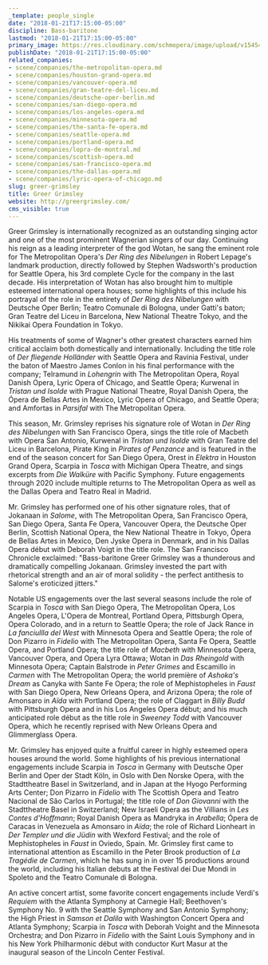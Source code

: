 ```yaml
---
_template: people_single
date: "2018-01-21T17:15:00-05:00"
discipline: Bass-baritone
lastmod: "2018-01-21T17:15:00-05:00"
primary_image: https://res.cloudinary.com/schmopera/image/upload/v1545409169/media/webhook-uploads/1516572816748/Grimsley.G.Headshot.jpg.jpg
publishDate: "2018-01-21T17:15:00-05:00"
related_companies:
- scene/companies/the-metropolitan-opera.md
- scene/companies/houston-grand-opera.md
- scene/companies/vancouver-opera.md
- scene/companies/gran-teatre-del-liceu.md
- scene/companies/deutsche-oper-berlin.md
- scene/companies/san-diego-opera.md
- scene/companies/los-angeles-opera.md
- scene/companies/minnesota-opera.md
- scene/companies/the-santa-fe-opera.md
- scene/companies/seattle-opera.md
- scene/companies/portland-opera.md
- scene/companies/lopra-de-montral.md
- scene/companies/scottish-opera.md
- scene/companies/san-francisco-opera.md
- scene/companies/the-dallas-opera.md
- scene/companies/lyric-opera-of-chicago.md
slug: greer-grimsley
title: Greer Grimsley
website: http://greergrimsley.com/
cms_visible: true
---
```


Greer Grimsley is internationally recognized as an outstanding singing actor and one of the most prominent Wagnerian singers of our day. Continuing his reign as a leading interpreter of the god Wotan, he sang the eminent role for The Metropolitan Opera's *Der Ring des Nibelungen* in Robert Lepage's landmark production, directly followed by Stephen Wadsworth's production for Seattle Opera, his 3rd complete Cycle for the company in the last decade. His interpretation of Wotan has also brought him to multiple esteemed international opera houses; some highlights of this include his portrayal of the role in the entirety of *Der Ring des Nibelungen* with Deutsche Oper Berlin; Teatro Comunale di Bologna, under Gatti's baton; Gran Teatre del Liceu in Barcelona, New National Theatre Tokyo, and the Nikikai Opera Foundation in Tokyo. 

His treatments of some of Wagner's other greatest characters earned him critical acclaim both domestically and internationally.  Including the title role of *Der fliegende Holländer* with Seattle Opera and Ravinia Festival, under the baton of Maestro James Conlon in his final performance with the company; Telramund in *Lohengrin* with The Metropolitan Opera, Royal Danish Opera, Lyric Opera of Chicago, and Seattle Opera; Kurwenal in *Tristan und Isolde* with Prague National Theatre, Royal Danish Opera, the Ópera de Bellas Artes in Mexico, Lyric Opera of Chicago, and Seattle Opera; and Amfortas in *Parsifal* with The Metropolitan Opera. 

This season, Mr. Grimsley reprises his signature role of Wotan in *Der Ring des Nibelungen* with San Francisco Opera, sings the title role of Macbeth with Opera San Antonio, Kurwenal in *Tristan und Isolde* with Gran Teatre del Liceu in Barcelona, Pirate King in *Pirates of Penzance* and is featured in the end of the season concert for San Diego Opera, Orest in *Elektra* in Houston Grand Opera, Scarpia in *Tosca* with Michigan Opera Theatre, and sings excerpts from *Die Walküre* with Pacific Symphony.  Future engagements through 2020 include multiple returns to The Metropolitan Opera as well as the Dallas Opera and Teatro Real in Madrid.

Mr. Grimsley has performed one of his other signature roles, that of Jokanaan in *Salome*, with The Metropolitan Opera, San Francisco Opera, San Diego Opera, Santa Fe Opera, Vancouver Opera, the Deutsche Oper Berlin, Scottish National Opera, the New National Theatre in Tokyo, Ópera de Bellas Artes in Mexico, Den Jyske Opera in Denmark, and in his Dallas Opera début with Deborah Voigt in the title role. The San Francisco Chronicle exclaimed: "Bass-baritone Greer Grimsley was a thunderous and dramatically compelling Jokanaan. Grimsley invested the part with rhetorical strength and an air of moral solidity - the perfect antithesis to Salome's eroticized jitters."  

Notable US engagements over the last several seasons include the role of Scarpia in *Tosca* with San Diego Opera, The Metropolitan Opera, Los Angeles Opera, L'Opera de Montreal, Portland Opera, Pittsburgh Opera, Opera Colorado, and in a return to Seattle Opera; the role of Jack Rance in *La fanciullla del West* with Minnesota Opera and Seattle Opera; the role of Don Pizarro in *Fidelio* with The Metropolitan Opera, Santa Fe Opera, Seattle Opera, and Portland Opera; the title role of *Macbeth* with Minnesota Opera, Vancouver Opera, and Opera Lyra Ottawa; Wotan in *Das Rheingold* with Minnesota Opera; Captain Balstrode in *Peter Grimes* and Escamillo in *Carmen* with The Metropolitan Opera; the world première of *Ashoka's Dream* as Canyka with Sante Fe Opera; the role of Mephistopheles in *Faust* with San Diego Opera, New Orleans Opera, and Arizona Opera; the role of Amonsaro in *Aïda* with Portland Opera; the role of Claggart in *Billy Budd* with Pittsburgh Opera and in his Los Angeles Opera début; and his much anticipated role début as the title role in *Sweeney Todd* with Vancouver Opera, which he recently reprised with New Orleans Opera and Glimmerglass Opera.

Mr. Grimsley has enjoyed quite a fruitful career in highly esteemed opera houses around the world. Some highlights of his previous international engagements include Scarpia in *Tosca* in Germany with Deutsche Oper Berlin and Oper der Stadt Köln, in Oslo with Den Norske Opera, with the Stadttheatre Basel in Switzerland, and in Japan at the Hyogo Performing Arts Center; Don Pizarro in *Fidelio* with The Scottish Opera and Teatro Nacional de São Carlos in Portugal; the title role of *Don Giovanni* with the Stadttheatre Basel in Switzerland; New Israeli Opera as the Villians in *Les Contes d'Hoffmann*; Royal Danish Opera as Mandryka in *Arabella*; Ópera de Caracas in Venezuela as Amonsaro in *Aïda*; the role of Richard Lionheart in *Der Templer und die Jüdin* with Wexford Festival; and the role of Mephistopheles in *Faust* in Oviedo, Spain.  Mr. Grimsley first came to international attention as Escamillo in the Peter Brook production of *La Tragédie de Carmen*, which he has sung in in over 15 productions around the world, including his Italian debuts at the Festival dei Due Mondi in Spoleto and the Teatro Comunale di Bologna.

An active concert artist, some favorite concert engagements include Verdi's *Requiem* with the Atlanta Symphony at Carnegie Hall; Beethoven's Symphony No. 9 with the Seattle Symphony and San Antonio Symphony; the High Priest in *Samson et Dalila* with Washington Concert Opera and Atlanta Symphony; Scarpia in *Tosca* with Deborah Voight and the Minnesota Orchestra; and Don Pizarro in *Fidelio* with the Saint Louis Symphony and in his New York Philharmonic début with conductor Kurt Masur at the inaugural season of the Lincoln Center Festival.
